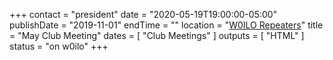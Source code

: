 +++
contact = "president"
date = "2020-05-19T19:00:00-05:00"
publishDate = "2019-11-01"
endTime = ""
location = "[W0ILO Repeaters](/radios/)"
title = "May Club Meeting"
dates = [ "Club Meetings" ]
outputs = [ "HTML" ]
status = "on w0ilo"
+++
